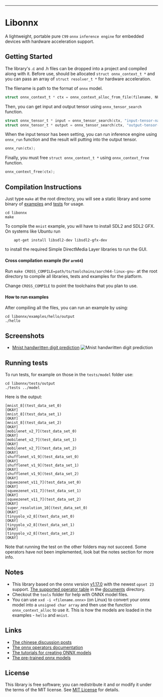 

***
# Libonnx
A lightweight, portable pure `C99` `onnx` `inference engine` for embedded devices with hardware acceleration support.

## Getting Started
The library's .c and .h files can be dropped into a project and compiled along with it. Before use, should be allocated `struct onnx_context_t *` and you can pass an array of `struct resolver_t *` for hardware acceleration.

The filename is path to the format of `onnx` model.

```c
struct onnx_context_t * ctx = onnx_context_alloc_from_file(filename, NULL, 0);
```

Then, you can get input and output tensor using `onnx_tensor_search` function.

```c
struct onnx_tensor_t * input = onnx_tensor_search(ctx, "input-tensor-name");
struct onnx_tensor_t * output = onnx_tensor_search(ctx, "output-tensor-name");
```

When the input tensor has been setting, you can run inference engine using `onnx_run` function and the result will putting into the output tensor.

```c
onnx_run(ctx);
```

Finally, you must free `struct onnx_context_t *` using `onnx_context_free` function.

```c
onnx_context_free(ctx);
```

## Compilation Instructions

Just type `make` at the root directory, you will see a static library and some binary of [examples](examples) and [tests](tests) for usage.

```shell
cd libonnx
make
```

To compile the `mnist` example, you will have to install SDL2 and SDL2 GFX. On systems like Ubuntu run
```shell
    apt-get install libsdl2-dev libsdl2-gfx-dev
```
to install the required Simple DirectMedia Layer libraries to run the GUI.

#### Cross compilation example (for `arm64`)

Run `make CROSS_COMPILE=path/to/toolchains/aarch64-linux-gnu-` at the root directory to compile all libraries, tests and examples for the platform.

Change `CROSS_COMPILE` to point the toolchains that you plan to use.


#### How to run examples

After compiling all the files, you can run an example by using:

```shell
cd libonnx/examples/hello/output
./hello
```

## Screenshots
* [Mnist handwritten digit prediction](examples/mnist)
![Mnist handwritten digit prediction](documents/images/mnist.gif)

## Running tests

To run tests, for example on those in the `tests/model` folder use:

```shell
cd libonnx/tests/output
./tests ../model
```

Here is the output:
```shell
[mnist_8](test_data_set_0)                                                              [OKAY]
[mnist_8](test_data_set_1)                                                              [OKAY]
[mnist_8](test_data_set_2)                                                              [OKAY]
[mobilenet_v2_7](test_data_set_0)                                                       [OKAY]
[mobilenet_v2_7](test_data_set_1)                                                       [OKAY]
[mobilenet_v2_7](test_data_set_2)                                                       [OKAY]
[shufflenet_v1_9](test_data_set_0)                                                      [OKAY]
[shufflenet_v1_9](test_data_set_1)                                                      [OKAY]
[shufflenet_v1_9](test_data_set_2)                                                      [OKAY]
[squeezenet_v11_7](test_data_set_0)                                                     [OKAY]
[squeezenet_v11_7](test_data_set_1)                                                     [OKAY]
[squeezenet_v11_7](test_data_set_2)                                                     [OKAY]
[super_resolution_10](test_data_set_0)                                                  [OKAY]
[tinyyolo_v2_8](test_data_set_0)                                                        [OKAY]
[tinyyolo_v2_8](test_data_set_1)                                                        [OKAY]
[tinyyolo_v2_8](test_data_set_2)                                                        [OKAY]
```

Note that running the test on the other folders may not succeed. Some operators have not been implemented, look bat the notes section for more info.

## Notes

- This library based on the onnx version [v1.17.0](https://github.com/onnx/onnx/tree/v1.17.0) with the newest `opset 23` support. [The supported operator table](documents/the-supported-operator-table.md) in the [documents](documents) directory.
- Checkout the `tools` folder for help with ONNX model files.
- You can use `xxd -i <filename.onnx>` (on Linux) to convert your onnx model into a `unsigned char array` and then use the function `onnx_context_alloc` to use it. This is how the models are loaded in the examples - `hello` and `mnist`.

## Links

* [The chinese discussion posts](https://whycan.com/t_5440.html)
* [The onnx operators documentation](https://github.com/onnx/onnx/blob/master/docs/Operators.md)
* [The tutorials for creating ONNX models](https://github.com/onnx/tutorials)
* [The pre-trained onnx models](https://github.com/onnx/models)

## License

This library is free software; you can redistribute it and or modify it under the terms of the MIT license. See [MIT License](LICENSE) for details.

